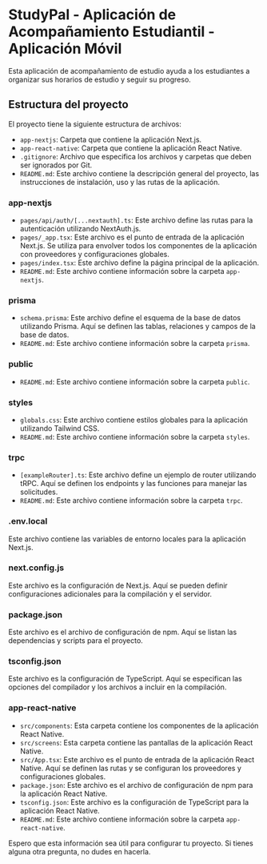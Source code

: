 # StudyPal - Aplicación de Acompañamiento Estudiantil - Aplicación Móvil

Esta aplicación de acompañamiento de estudio ayuda a los estudiantes a organizar sus horarios de estudio y seguir su progreso.

## Estructura del proyecto

El proyecto tiene la siguiente estructura de archivos:

- `app-nextjs`: Carpeta que contiene la aplicación Next.js.
- `app-react-native`: Carpeta que contiene la aplicación React Native.
- `.gitignore`: Archivo que especifica los archivos y carpetas que deben ser ignorados por Git.
- `README.md`: Este archivo contiene la descripción general del proyecto, las instrucciones de instalación, uso y las rutas de la aplicación.

### app-nextjs

- `pages/api/auth/[...nextauth].ts`: Este archivo define las rutas para la autenticación utilizando NextAuth.js.
- `pages/_app.tsx`: Este archivo es el punto de entrada de la aplicación Next.js. Se utiliza para envolver todos los componentes de la aplicación con proveedores y configuraciones globales.
- `pages/index.tsx`: Este archivo define la página principal de la aplicación.
- `README.md`: Este archivo contiene información sobre la carpeta `app-nextjs`.

### prisma

- `schema.prisma`: Este archivo define el esquema de la base de datos utilizando Prisma. Aquí se definen las tablas, relaciones y campos de la base de datos.
- `README.md`: Este archivo contiene información sobre la carpeta `prisma`.

### public

- `README.md`: Este archivo contiene información sobre la carpeta `public`.

### styles

- `globals.css`: Este archivo contiene estilos globales para la aplicación utilizando Tailwind CSS.
- `README.md`: Este archivo contiene información sobre la carpeta `styles`.

### trpc

- `[exampleRouter].ts`: Este archivo define un ejemplo de router utilizando tRPC. Aquí se definen los endpoints y las funciones para manejar las solicitudes.
- `README.md`: Este archivo contiene información sobre la carpeta `trpc`.

### .env.local

Este archivo contiene las variables de entorno locales para la aplicación Next.js.

### next.config.js

Este archivo es la configuración de Next.js. Aquí se pueden definir configuraciones adicionales para la compilación y el servidor.

### package.json

Este archivo es el archivo de configuración de npm. Aquí se listan las dependencias y scripts para el proyecto.

### tsconfig.json

Este archivo es la configuración de TypeScript. Aquí se especifican las opciones del compilador y los archivos a incluir en la compilación.

### app-react-native

- `src/components`: Esta carpeta contiene los componentes de la aplicación React Native.
- `src/screens`: Esta carpeta contiene las pantallas de la aplicación React Native.
- `src/App.tsx`: Este archivo es el punto de entrada de la aplicación React Native. Aquí se definen las rutas y se configuran los proveedores y configuraciones globales.
- `package.json`: Este archivo es el archivo de configuración de npm para la aplicación React Native.
- `tsconfig.json`: Este archivo es la configuración de TypeScript para la aplicación React Native.
- `README.md`: Este archivo contiene información sobre la carpeta `app-react-native`.

Espero que esta información sea útil para configurar tu proyecto. Si tienes alguna otra pregunta, no dudes en hacerla.